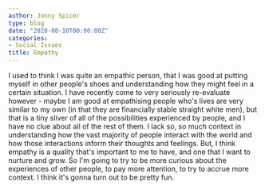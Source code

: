 ```yaml
---
author: Jonny Spicer
type: blog
date: "2020-08-10T00:00:00Z"
categories:
- Social Issues
title: Empathy
---
```

I used to think I was quite an empathic person, that I was good at putting myself in other people's shoes and understanding how they might feel in a certain situation. I have recently
come to very seriously re-evaluate however - maybe I am good at empathising people who's lives are very similar to my own (in that they are financially stable straight white men), but
that is a tiny sliver of all of the possibilities experienced by people, and I have no clue about all of the rest of them. I lack so, so much context in understanding how the vast
majority of people interact with the world and how those interactions inform their thoughts and feelings. But, I think empathy is a quality that's important to me to have, and one that
I want to nurture and grow. So I'm going to try to be more curious about the experiences of other people, to pay more attention, to try to accrue more context. I think it's gonna turn
out to be pretty fun.
